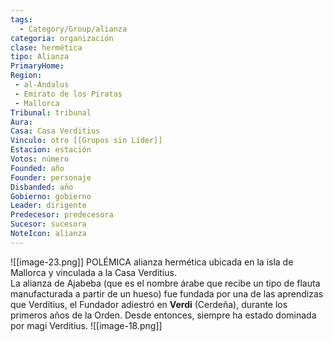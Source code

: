 ```yaml
---
tags:
  - Category/Group/alianza
categoria: organización
clase: hermética
tipo: Alianza
PrimaryHome: 
Region:
 - al-Ándalus 
 - Emirato de los Piratas 
 - Mallorca 
Tribunal: tribunal
Aura: 
Casa: Casa Verditius 
Vinculo: otro [[Grupos sin Líder]]
Estacion: estación
Votos: número
Founded: año
Founder: personaje
Disbanded: año
Gobierno: gobierno
Leader: dirigente
Predecesor: predecesora
Sucesor: sucesora
NoteIcon: alianza
---
```


![[image-23.png]]
<span class="dropcap">P</span>OLÉMICA alianza hermética ubicada en la isla de <span data-article-privacy="private" data-article-id="e300aec9-18b0-447f-989c-638eebed68a0" data-template-type="location" class="private-article article-unlinked entity-link wa-link">Mallorca</span> y vinculada a la <span class="article-link article-explorer-link entity-link wa-link" data-article-privacy="public" data-article-id="bae5761b-64de-42a1-b5bb-2bd6fe902419" data-template-type="organization" data-article="bae5761b-64de-42a1-b5bb-2bd6fe902419">Casa Verditius</span>.
<br />
La alianza de Ajabeba (que es el nombre árabe que recibe un tipo de flauta manufacturada a partir de un hueso) fue fundada por una de las aprendizas que <span data-article-privacy="private" data-article-id="2c3ed7f8-297f-409d-8646-05723bd965b7" data-template-type="person" class="private-article article-unlinked entity-link wa-link">Verditius, el Fundador</span> adiestró en <strong class="article-unlinked">Verdi</strong> (Cerdeña), durante los primeros años de la Orden. Desde entonces, siempre ha estado dominada por magi Verditius.
![[image-18.png]] 